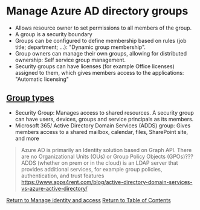 # Manage Azure AD directory groups

* Allows resource owner to set permissions to all members of the group.
* A group is a security boundary
* Groups can be configured to define membership based on rules (job title; department; ...): "Dynamic group membership". 
* Group owners can manage their own groups, allowing for distributed ownership: Self service group management.
* Security groups can have licenses (for example Office licenses) assigned to them, which gives members access to the applications: "Automatic licensing"

## [Group types](https://docs.microsoft.com/en-us/azure/active-directory/fundamentals/active-directory-groups-create-azure-portal#group-and-membership-types)
* Security Group: Manages access to shared resources. A security group can have users, devices, groups and service principals as its members.
* Microsoft 365/ Active Directory Domain Services (ADDS) group: Gives members access to a shared mailbox, calendar, files, SharePoint site, and more

> Azure AD is primarily an Identity solution based on Graph API. There are no Organizational Units (OUs) or Group Policy Objects (GPOs)???
> ADDS (whether on prem or in the cloud) is an LDAP server that provides additional services, for example group policies, authentication, and trust features 
> https://www.apps4rent.com/blog/active-directory-domain-services-vs-azure-active-directory/

[Return to Manage identity and access](README.md)
[Return to Table of Contents](../README.md)